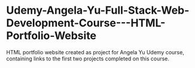# Udemy-Angela-Yu-Full-Stack-Web-Development-Course---HTML-Portfolio-Website
HTML portfolio website created as project for Angela Yu Udemy course, containing links to the first two projects completed on this course.
